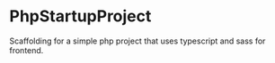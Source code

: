 # PhpStartupProject
Scaffolding for a simple php project that uses typescript and sass for frontend.
